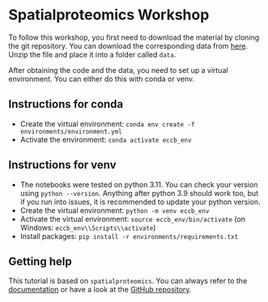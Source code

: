 # Spatialproteomics Workshop
To follow this workshop, you first need to download the material by cloning the git repository. You can download the corresponding data from [here](http://www.huber.embl.de/users/matthias/spatialproteomics_workshop_data.tar.gz). Unzip the file and place it into a folder called `data`.

After obtaining the code and the data, you need to set up a virtual environment. You can either do this with conda or venv.


## Instructions for conda
- Create the virtual environment: `conda env create -f environments/environment.yml`
- Activate the environment: `conda activate eccb_env`


## Instructions for venv
- The notebooks were tested on python 3.11. You can check your version using `python --version`. Anything after python 3.9 should work too, but if you run into issues, it is recommended to update your python version.
- Create the virtual environment: `python -m venv eccb_env`
- Activate the virtual environment: `source eccb_env/bin/activate` (on Windows: `eccb_env\\Scripts\\activate`)
- Install packages: `pip install -r environments/requirements.txt`


## Getting help
This tutorial is based on `spatialproteomics`. You can always refer to the [documentation](https://sagar87.github.io/spatialproteomics/index.html) or have a look at the [GitHub repository](https://github.com/sagar87/spatialproteomics/tree/v0.5.4).
